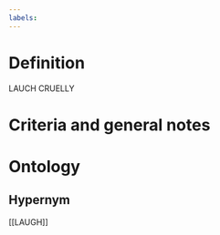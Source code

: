 ```yaml
---
labels: 
---
```


# Definition
LAUCH CRUELLY
# Criteria and general notes
# Ontology

## Hypernym
[[LAUGH]]